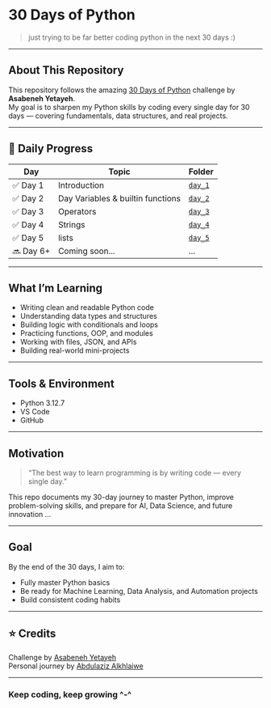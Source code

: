 # 30 Days of Python

> just trying to be far better coding python in the next 30 days :)

---

## About This Repository
This repository follows the amazing [30 Days of Python](https://github.com/Asabeneh/30-Days-Of-Python) challenge by **Asabeneh Yetayeh**.  
My goal is to sharpen my Python skills by coding every single day for 30 days — covering fundamentals, data structures, and real projects.

---

## 📅 Daily Progress

| Day | Topic | Folder |
|-----|--------|--------|
| ✅ Day 1 | Introduction | [`day_1`](./day_1) |
| ✅ Day 2 | Day Variables & builtin functions | [`day_2`](./day_2) |
| ✅ Day 3 | Operators | [`day_3`](./day_3) |
| ✅ Day 4 | Strings | [`day_4`](./day_4) |
| ✅ Day 5 | lists | [`day_5`](./day_5) |
| 🔜 Day 6+ | Coming soon... | ... |

---

## What I’m Learning
- Writing clean and readable Python code  
- Understanding data types and structures  
- Building logic with conditionals and loops  
- Practicing functions, OOP, and modules  
- Working with files, JSON, and APIs  
- Building real-world mini-projects

---

## Tools & Environment
- Python 3.12.7
- VS Code 
- GitHub  

---

## Motivation
> “The best way to learn programming is by writing code — every single day.”

This repo documents my 30-day journey to master Python, improve problem-solving skills, and prepare for AI, Data Science, and future innovation ...

---

## Goal
By the end of the 30 days, I aim to:
- Fully master Python basics  
- Be ready for Machine Learning, Data Analysis, and Automation projects  
- Build consistent coding habits

---

## ⭐ Credits
Challenge by [Asabeneh Yetayeh](https://github.com/Asabeneh/30-Days-Of-Python)  
Personal journey by [Abdulaziz Alkhlaiwe](https://github.com/justAbdulaziz10)

---

### Keep coding, keep growing ^-^
